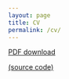 ```yaml
---
layout: page
title: CV
permalink: /cv/
---
```


[PDF download](/cv/cv.pdf)

[(source code)](https://github.com/aaronta/CV)